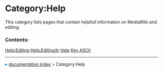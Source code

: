 # Category:Help
This category lists pages that contain helpfull information on MediaWiki and editing.

### Contents:

    
  [Help:Editing](Help_Editing.md)   [Help:Editing/tr](Help:Editing/tr.md)   [Help](Help.md)
  [Key ASCII](Key_ASCII.md)



---
![](images/Right_arrow.png) [documentation index](../README.md) > Category:Help

